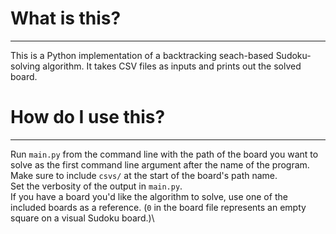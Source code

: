 # What is this?
___

This is a Python implementation of a backtracking seach-based Sudoku-solving algorithm. It takes CSV files as inputs and prints out the solved board.

# How do I use this?
___

Run `main.py` from the command line with the path of the board you want to solve as the first command line argument after the name of the program. Make sure to include `csvs/` at the start of the board's path name.\
Set the verbosity of the output in `main.py`.\
If you have a board you'd like the algorithm to solve, use one of the included boards as a reference. (`0` in the board file represents an empty square on a visual Sudoku board.)\
